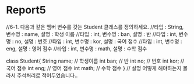 <h1>Report5</h1>

  //6-1. 다음과 같은 멤버 변수를 갖는 Student 클래스를 정의하세요.
  //타입 : String, 변수명 : name, 설명 : 학생 이름
  //타입 : int, 변수명 : ban, 설명 : 반
  //타입 : int, 변수명 : no, 설명 : 번호
  //타입 : int, 변수명 : kor, 설명 : 국어 점수
  //타입 : int, 변수명 : eng, 설명 : 영어 점수
  //타입 : int, 변수명 : math, 설명 : 수학 점수

  class Student{
      String name;  // 학생이름
      int ban;  // 반
      int no;  // 번호
      int kor;  // 국어 점수
      int eng;  // 영어 점수
      int math;  // 수학 점수
  }
  // 설명 어떻게 해야하는지 몰라서 주석처리로 적어두었습니다..
  
  
